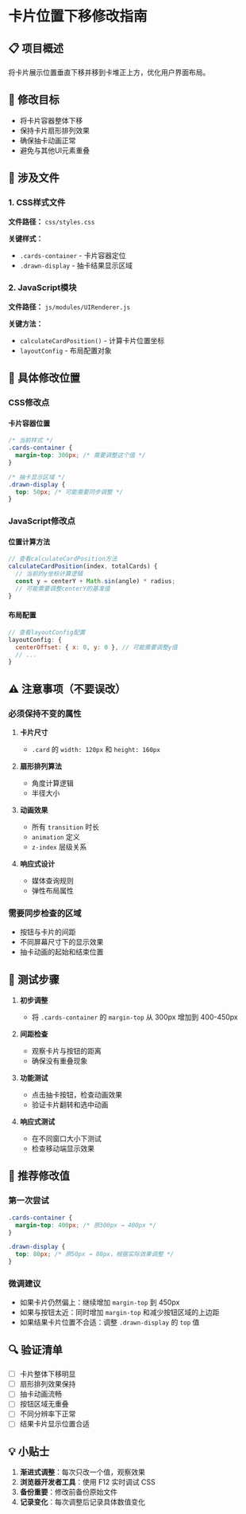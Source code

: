 # 卡片位置下移修改指南

## 📋 项目概述
将卡片展示位置垂直下移并移到卡堆正上方，优化用户界面布局。

## 🎯 修改目标
- 将卡片容器整体下移
- 保持卡片扇形排列效果
- 确保抽卡动画正常
- 避免与其他UI元素重叠

## 📁 涉及文件

### 1. CSS样式文件
**文件路径：** `css/styles.css`

**关键样式：**
- `.cards-container` - 卡片容器定位
- `.drawn-display` - 抽卡结果显示区域

### 2. JavaScript模块
**文件路径：** `js/modules/UIRenderer.js`

**关键方法：**
- `calculateCardPosition()` - 计算卡片位置坐标
- `layoutConfig` - 布局配置对象

## 🔧 具体修改位置

### CSS修改点

#### 卡片容器位置
```css
/* 当前样式 */
.cards-container {
  margin-top: 300px; /* 需要调整这个值 */
}

/* 抽卡显示区域 */
.drawn-display {
  top: 50px; /* 可能需要同步调整 */
}
```

### JavaScript修改点

#### 位置计算方法
```javascript
// 查看calculateCardPosition方法
calculateCardPosition(index, totalCards) {
  // 当前的y坐标计算逻辑
  const y = centerY + Math.sin(angle) * radius;
  // 可能需要调整centerY的基准值
}
```

#### 布局配置
```javascript
// 查看layoutConfig配置
layoutConfig: {
  centerOffset: { x: 0, y: 0 }, // 可能需要调整y值
  // ...
}
```

## ⚠️ 注意事项（不要误改）

### 必须保持不变的属性
1. **卡片尺寸**
   - `.card` 的 `width: 120px` 和 `height: 160px`
   
2. **扇形排列算法**
   - 角度计算逻辑
   - 半径大小
   
3. **动画效果**
   - 所有 `transition` 时长
   - `animation` 定义
   - `z-index` 层级关系

4. **响应式设计**
   - 媒体查询规则
   - 弹性布局属性

### 需要同步检查的区域
- 按钮与卡片的间距
- 不同屏幕尺寸下的显示效果
- 抽卡动画的起始和结束位置

## 🧪 测试步骤

1. **初步调整**
   - 将 `.cards-container` 的 `margin-top` 从 300px 增加到 400-450px
   
2. **间距检查**
   - 观察卡片与按钮的距离
   - 确保没有重叠现象
   
3. **功能测试**
   - 点击抽卡按钮，检查动画效果
   - 验证卡片翻转和选中动画
   
4. **响应式测试**
   - 在不同窗口大小下测试
   - 检查移动端显示效果

## 🎨 推荐修改值

### 第一次尝试
```css
.cards-container {
  margin-top: 400px; /* 原300px → 400px */
}

.drawn-display {
  top: 80px; /* 原50px → 80px，根据实际效果调整 */
}
```

### 微调建议
- 如果卡片仍然偏上：继续增加 `margin-top` 到 450px
- 如果与按钮太近：同时增加 `margin-top` 和减少按钮区域的上边距
- 如果结果卡片位置不合适：调整 `.drawn-display` 的 `top` 值

## 🔍 验证清单

- [ ] 卡片整体下移明显
- [ ] 扇形排列效果保持
- [ ] 抽卡动画流畅
- [ ] 按钮区域无重叠
- [ ] 不同分辨率下正常
- [ ] 结果卡片显示位置合适

## 💡 小贴士

1. **渐进式调整**：每次只改一个值，观察效果
2. **浏览器开发者工具**：使用 F12 实时调试 CSS
3. **备份重要**：修改前备份原始文件
4. **记录变化**：每次调整后记录具体数值变化